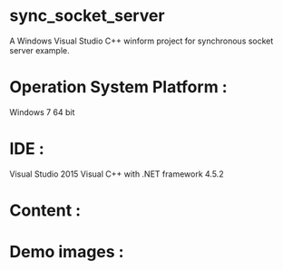 # sync_socket_server
A Windows Visual Studio C++ winform project for synchronous socket server example.

# Operation System Platform : 
Windows 7 64 bit
# IDE : 
Visual Studio 2015 Visual C++ with .NET framework 4.5.2

# Content :  

# Demo images :
